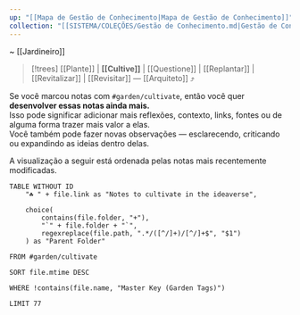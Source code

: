 ```yaml
---
up: "[[Mapa de Gestão de Conhecimento|Mapa de Gestão de Conhecimento]]"
collection: "[[SISTEMA/COLEÇÕES/Gestão de Conhecimento.md|Gestão de Conhecimento]]"
---
```

~ [[Jardineiro]]  

> [!trees] [[Plante]] | **[[Cultive]]** | [[Questione]] | [[Replantar]] | [[Revitalizar]] | [[Revisitar]] — [[Arquiteto]] ⤴️  

Se você marcou notas com `#garden/cultivate`, então você quer **desenvolver essas notas ainda mais.**  
Isso pode significar adicionar mais reflexões, contexto, links, fontes ou de alguma forma trazer mais valor a elas.  
Você também pode fazer novas observações — esclarecendo, criticando ou expandindo as ideias dentro delas.  

A visualização a seguir está ordenada pelas notas mais recentemente modificadas.  


```dataview
TABLE WITHOUT ID
    "☘ " + file.link as "Notes to cultivate in the ideaverse",
    
    choice(
        contains(file.folder, "+"),
        "`" + file.folder + "`",
        regexreplace(file.path, ".*/([^/]+)/[^/]+$", "$1")
    ) as "Parent Folder"

FROM #garden/cultivate

SORT file.mtime DESC

WHERE !contains(file.name, "Master Key (Garden Tags)")

LIMIT 77
```
